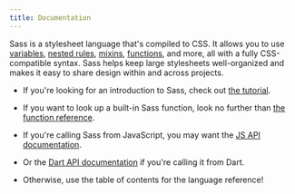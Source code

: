 ```yaml
---
title: Documentation
---
```


Sass is a stylesheet language that's compiled to CSS. It allows you to use
[variables][], [nested rules][], [mixins][], [functions][], and more, all with a
fully CSS-compatible syntax. Sass helps keep large stylesheets well-organized
and makes it easy to share design within and across projects.

[variables]:    /documentation/variables
[nested rules]: /documentation/style-rules#nesting
[mixins]:       /documentation/at-rules/mixin
[functions]:    /documentation/functions

* If you're looking for an introduction to Sass, check out [the
  tutorial](/guide).

* If you want to look up a built-in Sass function, look no further than [the
  function reference](/documentation/functions).

* If you're calling Sass from JavaScript, you may want the [JS API
  documentation][js].

* Or the [Dart API documentation][dart] if you're calling it from Dart.

* Otherwise, use the table of contents for the language reference!

[js]: https://github.com/sass/node-sass#usage
[dart]: https://pub.dartlang.org/documentation/sass/latest/sass/sass-library.html
